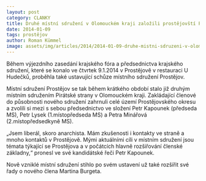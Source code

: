 ```yaml
---
layout: post
category: CLANKY
title: Druhé místní sdružení v Olomouckém kraji založili prostějovští Piráti
date: 2014-01-09
tags: prostějov
author: Roman Kümmel
image: assets/img/articles/2014/2014-01-09-druhe-mistni-sdruzeni-v-olomouckem-kraji-zalozili-prostejovsti-pirati.jpg   #751x422 pixelu
---
```

Během výjezdního zasedání krajského fóra a předsednictva krajského sdružení, které se konalo ve čtvrtek 9.1.2014 v Prostějově v restauraci U Hudečků, proběhla také ustavující schůze místního sdružení Prostějov.

Místní sdružení Prostějov se tak během krátkého období stalo již druhým místním sdružením Pirátské strany v Olomouckém kraji. Zakládající členové do působnosti nového sdružení zahrnuli celé území Prostějovského okresu a zvolili si mezi s sebou předsednictvo ve složení Petr Kapounek (předseda MS), Petr Lysek (1.místopředseda MS) a Petra Minářová (2.místopředsedkyně MS).

„Jsem liberál, skoro anarchista. Mám zkušenosti i kontakty ve straně a mnoho kontaktů v Prostějově. Mými aktuálními cíli v místním sdružení jsou témata týkající se Prostějova a v počátcích hlavně rozšiřování členské základny,“ pronesl ve své kandidátské řeči Petr Kapounek.

Nově vzniklé místní sdružení stihlo po svém ustavení už také rozšířit své řady o nového člena Martina Burgeta.

